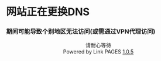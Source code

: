 # 网站正在更换DNS
### 期间可能导致个别地区无法访问(或需通过VPN代理访问)
<center>请耐心等待</center>

</hr>

<center>Powered by Link PAGES <a href="/">1.0.5</a></center>
